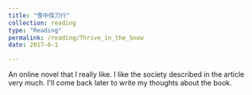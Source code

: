 ```yaml
---
title: "雪中悍刀行"
collection: reading
type: "Reading"
permalink: /reading/Thrive_in_the_Snow
date: 2017-6-1

---
```

An online novel that I really like. I like the society described in the article very much. I'll come back later to write my thoughts about the book.
